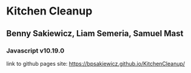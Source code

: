 # Kitchen Cleanup
## Benny Sakiewicz, Liam Semeria, Samuel Mast
### Javascript v10.19.0
link to github pages site: https://bpsakiewicz.github.io/KitchenCleanup/
